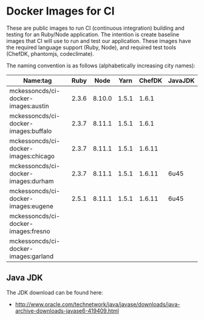 Docker Images for CI
====================

These are public images to run CI (continuous integration) building and testing for an Ruby/Node application. The intention is create baseline images that CI will use to run and test our application. These images have the required language support (Ruby, Node), and required test tools (ChefDK, phantomjs, codeclimate).

The naming convention is as follows (alphabetically increasing city names):

| Name:tag                             | Ruby  | Node   | Yarn  | ChefDK | JavaJDK |
|--------------------------------------|-------|--------|-------|--------|---------|
| mckessoncds/ci-docker-images:austin  | 2.3.6 | 8.10.0 | 1.5.1 | 1.6.1  |         |
| mckessoncds/ci-docker-images:buffalo | 2.3.7 | 8.11.1 | 1.5.1 | 1.6.1  |         |
| mckessoncds/ci-docker-images:chicago | 2.3.7 | 8.11.1 | 1.5.1 | 1.6.11 |         |
| mckessoncds/ci-docker-images:durham  | 2.3.7 | 8.11.1 | 1.5.1 | 1.6.11 |   6u45  |
| mckessoncds/ci-docker-images:eugene  | 2.5.1 | 8.11.1 | 1.5.1 | 1.6.11 |   6u45  |
| mckessoncds/ci-docker-images:fresno  |       |        |       |        |         |
| mckessoncds/ci-docker-images:garland |       |        |       |        |         |


## Java JDK

The JDK download can be found here:
* http://www.oracle.com/technetwork/java/javase/downloads/java-archive-downloads-javase6-419409.html
